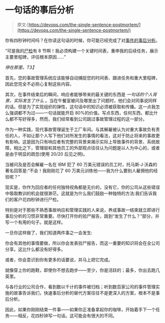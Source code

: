 # 一句话的事后分析

> 原文:[https://devops.com/the-single-sentence-postmortem/](https://devops.com/the-single-sentence-postmortem/)

你有四秒钟时间吗？在你读这句话的时候，你可能已经完成了对[事件的事后分析](https://devops.com/?s=incident+response)。

“可是我的[尸检](https://www.atlassian.com/incident-management/postmortem/blameless#:~:text=What%20is%20a%20blameless%20postmortem,incidents%20and%20improve%20future%20responses.)有 8 节啊！我必须构建一个关键时间表，重申我的后续任务，展示主要里程碑，评估根本原因……”

*停在那里。T3】*

首先，您的事故管理系统应该能够自动捕捉您的时间表、跟进任务和重大里程碑，因此您完全不必担心复制这些内容。

其次，在事件结束后的瞬间，响应者能够带来的最关键的东西是 *一句话的个人背景，实际发生了什么* 。当在午餐室被问及哪里出了问题时，他们会对同事说同样的话。但是为了实现组织的弹性，这句话中的知识必须被获取和传播。这一点我怎么强调都不为过——一句话就能开启 80%的价值。写点东西，任何东西，都比什么都不写好得多，然而，我们经常看到公司跳过事故管理过程的这一部分。

作为一种实践，现代事故管理诞生于工厂车间。与其解雇被认为对重大事故负有责任的人，不如让那个人写下他们对所发生的事情的看法，这对于防止将来的事故更有影响。这是因为只有响应者有完整的背景来揭示实际上导致事件的背景、系统故障，相比之下，管理层和其他员工的外部观点往往认为问题是以人为中心的，或者是由于明显的疏忽(使用 20/20 后见之明)。

当被问及是否会解雇一名在 IBM 犯了 60 万美元错误的员工时，托马斯·J·沃森的著名回答是:“不会！我刚刚花了 60 万美元训练他——我为什么要别人雇佣他的经验呢？”

现实是，你作为回应者的任何独特视角都是无价的，没有它，你的公司从这些错误中吸取教训的机会就很渺茫。这就是为什么我们鼓励一种独特的方法:我们告诉我们的客户花四秒钟进行尸检。

特别是对于那些不熟悉事故响应和管理实践的人来说，养成事故一结束就立即进行事后分析的习惯非常重要。尽快打开你的验尸报告，跳到“发生了什么？”部分，并写一个有用的句子。就是这样。

一旦你这样做了，我们知道两件事之一会发生:

你会有其他的事情要做，所以你会发表验尸报告，而这一重要的知识将会在全公司分享。这比什么都没有好得多。

或者，你会意识到你有更多的话要说，并马上把它完成。

就像穿上你的跑鞋，即使你不想去跑步——至少，你是活跃的；最多，你出去跑几英里。

与各行业的公司合作，看到数以千计的事件被归档；听到数百家公司的事件管理实施的故事告诉我们，快速事后分析的替代方案往往不是更深入的方案，根本不是事后分析。

因此，如果你刚刚结束一件事——如果你正准备拿起你的咖啡，开始着手下一个任务——相反，花四秒钟写一句话。这可能会有很大的不同。